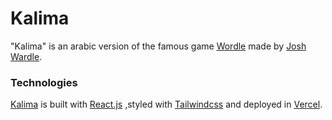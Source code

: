 # Kalima

"Kalima" is an arabic version of the famous game [Wordle](https://www.powerlanguage.co.uk/wordle/) made by [Josh Wardle](https://twitter.com/powerlanguish).

### Technologies

[Kalima](https://www.kalima.vercel.app) is built with [React.js](https://reactjs.org/) ,styled with [Tailwindcss](https://tailwindcss.com/) and deployed in [Vercel](https://vercel.com/).
